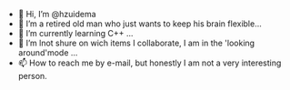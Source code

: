 - 👋 Hi, I’m @hzuidema
- 👀 I’m a retired old man who just wants to keep his brain flexible...
- 🌱 I’m currently learning C++ ...
- 💞️ I’m lnot shure on wich items I collaborate, I am in the 'looking around'mode ...
- 📫 How to reach me by e-mail, but honestly I am not a very interesting person.

<!---
hzuidema/hzuidema is a ✨ special ✨ repository because its `README.md` (this file) appears on your GitHub profile.
You can click the Preview link to take a look at your changes.
--->

